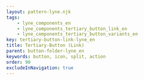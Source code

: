 ```yaml
---
layout: pattern-lyne.njk
tags: 
    - lyne_components_en
    - lyne_components_tertiary_button_link_en
    - lyne_components_tertiary_button_variants_en
key: tertiary-button-link-lyne_en
title: Tertiary-Button (Link)
parent: button-folder-lyne_en
keywords: button, icon, split, action
order: 90
excludeInNavigation: true
---
```

